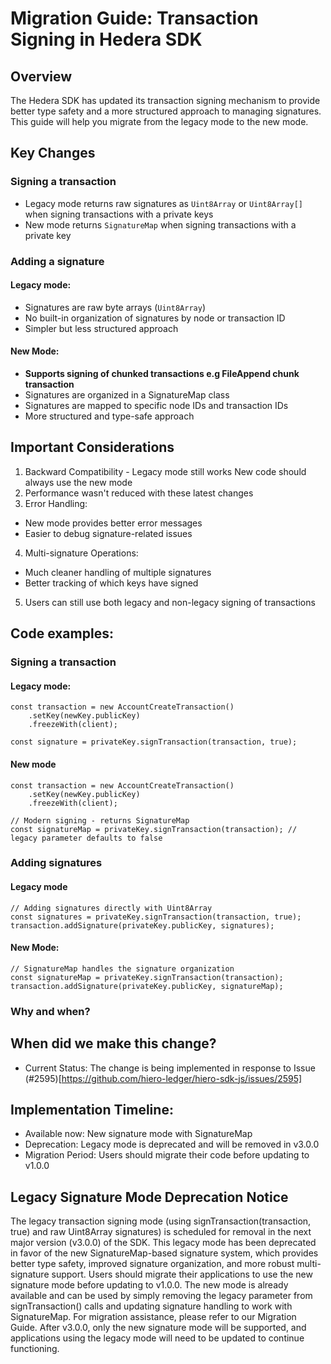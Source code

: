 # Migration Guide: Transaction Signing in Hedera SDK

## Overview

The Hedera SDK has updated its transaction signing mechanism to provide better type safety and a more structured approach to managing signatures. This guide will help you migrate from the legacy mode to the new mode.

## Key Changes

### Signing a transaction

-   Legacy mode returns raw signatures as `Uint8Array` or `Uint8Array[]` when signing transactions with a private keys
-   New mode returns `SignatureMap` when signing transactions with a private key

### Adding a signature

#### Legacy mode:

-   Signatures are raw byte arrays (`Uint8Array`)
-   No built-in organization of signatures by node or transaction ID
-   Simpler but less structured approach

#### New Mode:

-   **Supports signing of chunked transactions e.g FileAppend chunk transaction**
-   Signatures are organized in a SignatureMap class
-   Signatures are mapped to specific node IDs and transaction IDs
-   More structured and type-safe approach

## Important Considerations

1. Backward Compatibility - Legacy mode still works
   New code should always use the new mode
2. Performance wasn't reduced with these latest changes
3. Error Handling:

-   New mode provides better error messages
-   Easier to debug signature-related issues

4. Multi-signature Operations:

-   Much cleaner handling of multiple signatures
-   Better tracking of which keys have signed

5. Users can still use both legacy and non-legacy signing of transactions

## Code examples:

### Signing a transaction

#### Legacy mode:

```
const transaction = new AccountCreateTransaction()
    .setKey(newKey.publicKey)
    .freezeWith(client);

const signature = privateKey.signTransaction(transaction, true);
```

#### New mode

```
const transaction = new AccountCreateTransaction()
    .setKey(newKey.publicKey)
    .freezeWith(client);

// Modern signing - returns SignatureMap
const signatureMap = privateKey.signTransaction(transaction); // legacy parameter defaults to false
```

### Adding signatures

#### Legacy mode

```
// Adding signatures directly with Uint8Array
const signatures = privateKey.signTransaction(transaction, true);
transaction.addSignature(privateKey.publicKey, signatures);
```

#### New Mode:

```
// SignatureMap handles the signature organization
const signatureMap = privateKey.signTransaction(transaction);
transaction.addSignature(privateKey.publicKey, signatureMap);
```

### Why and when?

## When did we make this change?

-   Current Status: The change is being implemented in response to Issue (#2595)[https://github.com/hiero-ledger/hiero-sdk-js/issues/2595]

## Implementation Timeline:

-   Available now: New signature mode with SignatureMap
-   Deprecation: Legacy mode is deprecated and will be removed in v3.0.0
-   Migration Period: Users should migrate their code before updating to v1.0.0

## Legacy Signature Mode Deprecation Notice

The legacy transaction signing mode (using signTransaction(transaction, true) and raw Uint8Array signatures) is scheduled for removal in the next major version (v3.0.0) of the SDK. This legacy mode has been deprecated in favor of the new SignatureMap-based signature system, which provides better type safety, improved signature organization, and more robust multi-signature support. Users should migrate their applications to use the new signature mode before updating to v1.0.0. The new mode is already available and can be used by simply removing the legacy parameter from signTransaction() calls and updating signature handling to work with SignatureMap. For migration assistance, please refer to our Migration Guide. After v3.0.0, only the new signature mode will be supported, and applications using the legacy mode will need to be updated to continue functioning.
